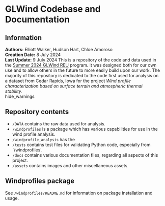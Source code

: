 
GLWind Codebase and Documentation
=================================

Information
----------

**Authors:** Elliott Walker, Hudson Hart, Chloe Amoroso  
**Creation Date:** 8 July 2024  
**Last Update:** 9 July 2024
This is a repository of the code and data used in the [Summer 2024 GLWind REU](https://engineering.csuohio.edu/glwind_reu/glwind_reu) program. It was designed both for our own use and to allow others in the future to more easily build upon our work. The majority of this repository is dedicated to the code first used for analysis on a dataset from Cedar Rapids, Iowa for the project *Wind profile characterization based on surface terrain and atmospheric thermal stability*.  
hide_warnings

Repository contents
-------------------

* `/DATA` contains the raw data used for analysis.  
* `/windprofiles` is a package which has various capabilities for use in the wind profile analysis.
* `/windprofile_analysis` has the 
* `/tests` contains test files for validating Python code, especially from `/windprofiles'.  
* `/docs` contains various documentation files, regarding all aspects of this project.  
* `/assets` contains images and other miscellaneous assets.  

Windprofiles package
--------------------

See `/windprofiles/README.md` for information on package installation and usage.
